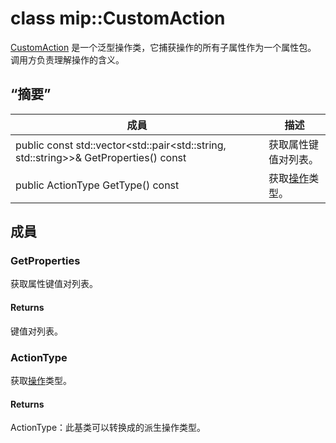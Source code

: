 # <a name="class-mipcustomaction"></a>class mip::CustomAction 
[CustomAction](#classmip_1_1_custom_action) 是一个泛型操作类，它捕获操作的所有子属性作为一个属性包。 调用方负责理解操作的含义。
  
## <a name="summary"></a>“摘要”
 成員                        | 描述                                
--------------------------------|---------------------------------------------
public const std::vector<std::pair<std::string, std::string>>& GetProperties() const  |  获取属性键值对列表。
public ActionType GetType() const  |  获取[操作](#classmip_1_1_action)类型。
  
## <a name="members"></a>成員
  
### <a name="getproperties"></a>GetProperties
获取属性键值对列表。
  
#### <a name="returns"></a>Returns
键值对列表。
  
### <a name="actiontype"></a>ActionType
获取[操作](#classmip_1_1_action)类型。
  
#### <a name="returns"></a>Returns
ActionType：此基类可以转换成的派生操作类型。